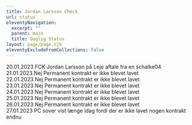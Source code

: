 ```yaml
---
title: Jordan Larsson Check
url: status
eleventyNavigation:
  excerpt: ""
  parent: main
  title: Daglig Status
layout: page/page.njk
eleventyExcludeFromCollections: false
---
```

20.01.2023 FCK Jordan Larsson på Leje aftale fra en schalke04\
21.01.2023 Nej Permanent kontrakt er ikke blevet lavet\
22.01.2023 Nej Permanent kontrakt er ikke blevet lavet\
23.01.2023 Nej Permanent kontrakt er ikke blevet lavet\
24.01.2023 Nej Permanent kontrakt er ikke blevet lavet\
25.01.2023 Nej Permanent kontrakt er ikke blevet lavet\
26.01.2023 Nej Permanent kontrakt er ikke blevet lavet\
27.01.2023 PC sover vist længe idag fordi der er ikke lavet nogen kontrakt endnu